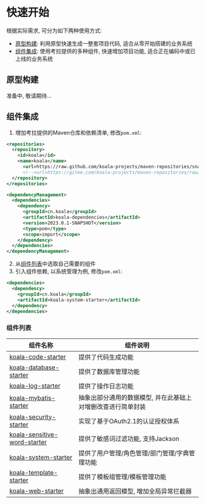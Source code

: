 # 快速开始

根据实际需求, 可分为如下两种使用方式:

- [原型构建](#原型构建): 利用原型快速生成一整套项目代码, 适合从零开始搭建的业务系统
- [组件集成](#组件集成): 使用考拉提供的多种组件, 快速增加项目功能, 适合正在编码中或已上线的业务系统

## 原型构建

准备中, 敬请期待...

## 组件集成

1. 增加考拉提供的Maven仓库和依赖清单, 修改`pom.xml`:

```xml
<repositories>
  <repository>
    <id>koala</id>
    <name>koala</name>
      <url>https://raw.github.com/koala-projects/maven-repositories/snapshot/</url>
      <!--<url>https://gitee.com/koala-projects/maven-repositories/raw/snapshot/</url>-->
  </repository>
</repositories>

<dependencyManagement>
  <dependencies>
    <dependency>
      <groupId>cn.koala</groupId>
      <artifactId>koala-dependencies</artifactId>
      <version>2023.0.1-SNAPSHOT</version>
      <type>pom</type>
      <scope>import</scope>
    </dependency>
  </dependencies>
</dependencyManagement>
```

2. 从[组件列表](#组件列表)中选取自己需要的组件
3. 引入组件依赖, 以系统管理为例, 修改`pom.xml`:

```xml
<dependencies>
  <dependency>
    <groupId>cn.koala</groupId>
    <artifactId>koala-system-starter</artifactId>
  </dependency>
</dependencies>
```

### 组件列表

| 组件名称                                                     | 组件说明                                                     |
| ------------------------------------------------------------ | ------------------------------------------------------------ |
| [koala-code-starter](../../koala-starters/koala-code-starter) | 提供了代码生成功能                                           |
| [koala-database-starter](../../koala-starters/koala-database-starter) | 提供了数据库管理功能                                         |
| [koala-log-starter](../../koala-starters/koala-log-starter)  | 提供了操作日志功能                                           |
| [koala-mybatis-starter](../../koala-starters/koala-mybatis-starter) | 抽象出部分通用的数据模型, 并在此基础上对增删改查进行简单封装 |
| [koala-security-starter](../../koala-starters/koala-security-starter) | 实现了基于OAuth2.1的认证授权体系                             |
| [koala-sensitive-word-starter](../../koala-starters/koala-sensitive-word-starter) | 提供了敏感词过滤功能, 支持Jackson                            |
| [koala-system-starter](../../koala-starters/koala-system-starter) | 提供了用户管理/角色管理/部门管理/字典管理功能                |
| [koala-template-starter](../../koala-starters/koala-template-starter) | 提供了模板组管理/模板管理功能                                |
| [koala-web-starter](../../koala-starters/koala-web-starter)  | 抽象出通用返回模型, 增加全局异常拦截器                       |

